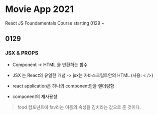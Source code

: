 # Movie App 2021

React JS Foundamentals Course
starting 0129 ~

## 0129
### JSX & PROPS
* Component -> HTML 을 반환하는 함수 
* JSX 는 React의 유일한 개념
-> jsx는 자바스크립트안의 HTML (사용: < />)

* react application은 하나의 component만을 랜더링함
* component의 재사용성 
>><Food fav="kimchi" />
> food 컴포넌트에 fav라는 이름의 속성을 김치라는 값으로 준 것이다.
